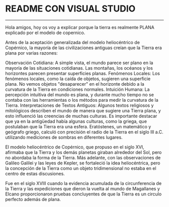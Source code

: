 # README CON VISUAL STUDIO
----

Hola amigos, hoy os voy a explicar porque la tierra es realmente PLANA explicado por el modelo de copernico.


Antes de la aceptación generalizada del modelo heliocéntrico de Copérnico, la mayoría de las civilizaciones antiguas creían que la Tierra era plana por varias razones:

Observación Cotidiana: A simple vista, el mundo parece ser plano en la mayoría de las situaciones cotidianas. Las montañas, los océanos y los horizontes parecen presentar superficies planas.
Fenómenos Locales: Los fenómenos locales, como la caída de objetos, sugieren una superficie plana. No vemos objetos "desaparecer" en el horizonte debido a la curvatura de la Tierra en condiciones normales.
Intuición Humana: La percepción intuitiva del mundo es plana, y durante mucho tiempo no se contaba con las herramientas o los métodos para medir la curvatura de la Tierra.
Interpretaciones de Textos Antiguos: Algunos textos religiosos y mitológicos describen el mundo de manera que sugiere una Tierra plana, y esto influenció las creencias de muchas culturas.
Es importante destacar que ya en la antigüedad había algunas culturas, como la griega, que postulaban que la Tierra era una esfera. Eratóstenes, un matemático y geógrafo griego, calculó con precisión el radio de la Tierra en el siglo III a.C. utilizando mediciones de sombras en diferentes lugares.

El modelo heliocéntrico de Copérnico, que propuso en el siglo XVI, afirmaba que la Tierra y los demás planetas giraban alrededor del Sol, pero no abordaba la forma de la Tierra. Más adelante, con las observaciones de Galileo Galilei y las leyes de Kepler, se fortaleció la idea heliocéntrica, pero la concepción de la Tierra como un objeto tridimensional no estaba en el centro de estas discusiones.

Fue en el siglo XVIII cuando la evidencia acumulada de la circunferencia de la Tierra y las expediciones que dieron la vuelta al mundo de Magallanes y Elcano proporcionaron pruebas concluyentes de que la Tierra es un circulo perfecto además de plana.